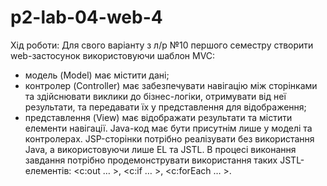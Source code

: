# p2-lab-04-web-4

Хід роботи:
 Для свого варіанту з л/р №10 першого семестру створити web-застосунок використовуючи шаблон MVC:
- модель (Model) має містити дані; 
- контролер (Controller) має забезпечувати навігацію між сторінками та здійснювати виклики до бізнес-логіки, отримувати від неї результати, та передавати їх у представлення для відображення;
- представлення (View) має відображати результати та містити елементи навігації.
Java-код має бути присутнім лише у моделі та контролерах. JSP-сторінки потрібно реалізувати без використання Java, а використовуючи лише EL та JSTL. В процесі виконання завдання потрібно продемонструвати використання таких JSTL-елементів: <c:out … >, <c:if … >, <c:forEach … >. 
